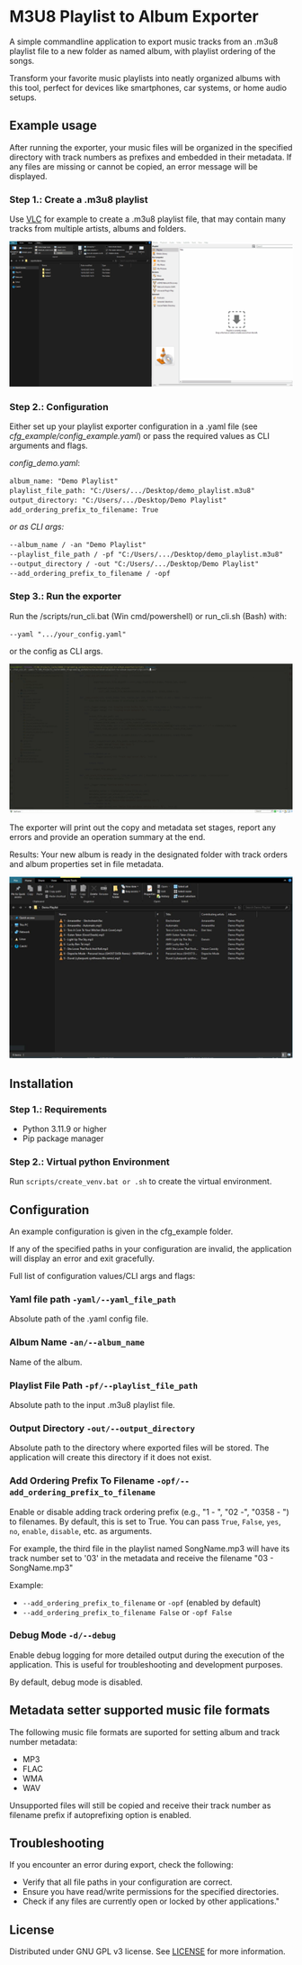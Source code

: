 # M3U8 Playlist to Album Exporter


A simple commandline application to export music tracks from an .m3u8 playlist file to a new folder as named album, with playlist ordering of the songs.

Transform your favorite music playlists into neatly organized albums with this tool, perfect for devices like smartphones, car systems, or home audio setups.

## Example usage

After running the exporter, your music files will be organized in the specified directory with track numbers as prefixes and embedded in their metadata. If any files are missing or cannot be copied, an error message will be displayed.

### Step 1.: Create a .m3u8 playlist

Use [VLC](https://www.videolan.org/vlc/) for example to create a .m3u8 playlist file, that may contain many tracks from multiple artists, albums and folders.

<img src="https://github.com/HodoArmand/m3u8-playlist-to-album-exporter/blob/main/documentation/demo_screenshots/demo1_make_playlist_file.gif" alt="demo_image_1" loop=infinite>

### Step 2.: Configuration   

Either set up your playlist exporter configuration in a .yaml file (see _cfg_example/config_example.yaml_) or 
pass the required values as CLI arguments and flags.

_config_demo.yaml_:

`album_name: "Demo Playlist"`  
`playlist_file_path: "C:/Users/.../Desktop/demo_playlist.m3u8"`  
`output_directory: "C:/Users/.../Desktop/Demo Playlist"`  
`add_ordering_prefix_to_filename: True  `

_or as CLI args:_

`--album_name / -an "Demo Playlist"`  
`--playlist_file_path / -pf "C:/Users/.../Desktop/demo_playlist.m3u8"`  
`--output_directory / -out "C:/Users/.../Desktop/Demo Playlist"`  
`--add_ordering_prefix_to_filename / -opf`

### Step 3.: Run the exporter

Run the /scripts/run_cli.bat (Win cmd/powershell) or run_cli.sh (Bash) with:

`--yaml ".../your_config.yaml"`

or the config as CLI args.

![demo_image_2](https://github.com/HodoArmand/m3u8-playlist-to-album-exporter/blob/main/documentation/demo_screenshots/demo2_run_application.gif)

The exporter will print out the copy and metadata set stages, report any errors and provide an operation summary at the end.

Results: Your new album is ready in the designated folder with track orders and album properties set in file metadata.

![demo_image_3](https://github.com/HodoArmand/m3u8-playlist-to-album-exporter/blob/main/documentation/demo_screenshots/demo3_results.JPG)

## Installation

### Step 1.: Requirements

- Python 3.11.9 or higher
- Pip package manager

### Step 2.: Virtual python Environment

Run `scripts/create_venv.bat or .sh` to create the virtual environment.

## Configuration

An example configuration is given in the cfg_example folder.

If any of the specified paths in your configuration are invalid, the application will display an error and exit gracefully.

Full list of configuration values/CLI args and flags:

### Yaml file path `-yaml/--yaml_file_path`
Absolute path of the .yaml config file.

### Album Name `-an/--album_name` 
Name of the album.

### Playlist File Path `-pf/--playlist_file_path`  
Absolute path to the input .m3u8 playlist file.

### Output Directory `-out/--output_directory`  
Absolute path to the directory where exported files will be stored. The application will create this directory if it does not exist.

### Add Ordering Prefix To Filename `-opf/--add_ordering_prefix_to_filename`  
Enable or disable adding track ordering prefix (e.g., "1 - ", "02 -", "0358 - ") to filenames. By default, this is set to True. You can pass `True`, `False`, `yes`, `no`, `enable`, `disable`, etc. as arguments.

For example, the third file in the playlist named SongName.mp3 will have its track number set to '03' in the metadata and receive the filename "03 - SongName.mp3"

Example:
- `--add_ordering_prefix_to_filename` or `-opf` (enabled by default)
- `--add_ordering_prefix_to_filename False` or `-opf False`

### Debug Mode `-d/--debug`  
Enable debug logging for more detailed output during the execution of the application. This is useful for troubleshooting and development purposes.

By default, debug mode is disabled.

## Metadata setter supported music file formats

The following music file formats are suported for setting album and track number metadata:
- MP3
- FLAC
- WMA
- WAV

Unsupported files will still be copied and receive their track number as filename prefix if autoprefixing option is enabled.

## Troubleshooting

If you encounter an error during export, check the following:

- Verify that all file paths in your configuration are correct.
- Ensure you have read/write permissions for the specified directories.
- Check if any files are currently open or locked by other applications."

## License

Distributed under GNU GPL v3 license. See [LICENSE](https://github.com/HodoArmand/m3u8-playlist-to-album-exporter/blob/main/LICENSE) for more information. 
